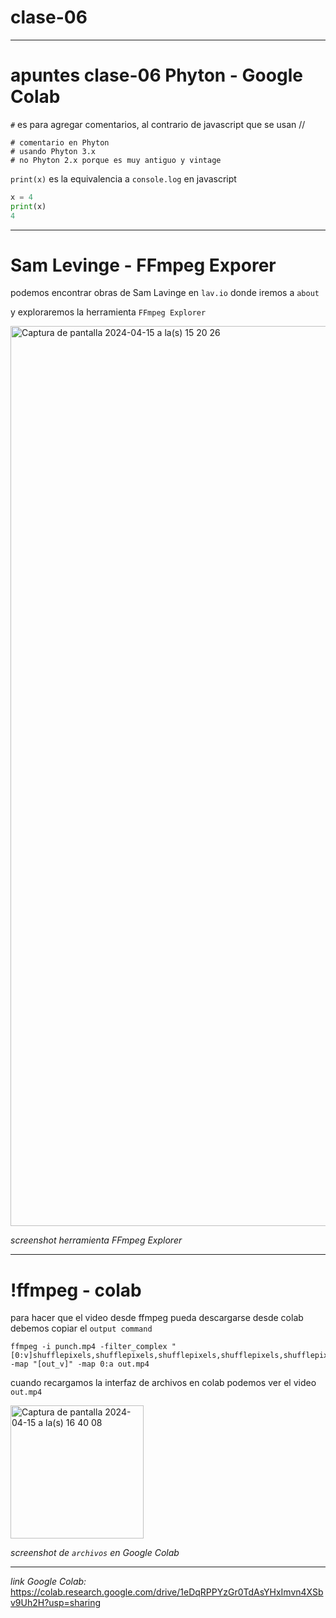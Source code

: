 # clase-06
---
# apuntes clase-06 Phyton - Google Colab

`#` es para agregar comentarios, al contrario de javascript que se usan //

```phyton
# comentario en Phyton
# usando Phyton 3.x
# no Phyton 2.x porque es muy antiguo y vintage
```

`print(x)` es la equivalencia a `console.log` en javascript

```python
x = 4
print(x)
4
```

---

# Sam Levinge - FFmpeg Exporer

podemos encontrar obras de Sam Lavinge en `lav.io` donde iremos a `about`

y exploraremos la herramienta `FFmpeg Explorer`

<img width="1440" alt="Captura de pantalla 2024-04-15 a la(s) 15 20 26" src="https://github.com/matbutom/dis9034-2024-1/assets/163034603/e9734817-1d95-4e1f-b1dd-0cb78fad3327">

*screenshot herramienta FFmpeg Explorer*

---

# !ffmpeg - colab


para hacer que el video desde ffmpeg pueda descargarse desde colab debemos copiar el `output command`

```phyton
ffmpeg -i punch.mp4 -filter_complex "[0:v]shufflepixels,shufflepixels,shufflepixels,shufflepixels,shufflepixels,shufflepixels[out_v]" -map "[out_v]" -map 0:a out.mp4
```

cuando recargamos la interfaz de archivos en colab podemos ver el video `out.mp4`

<img width="213" alt="Captura de pantalla 2024-04-15 a la(s) 16 40 08" src="https://github.com/matbutom/dis9034-2024-1/assets/163034603/ee4d33bf-a776-4b39-ace1-6d9edbb430ae">

*screenshot de `archivos` en Google Colab* 

---

*link Google Colab:* https://colab.research.google.com/drive/1eDqRPPYzGr0TdAsYHxImvn4XSbv9Uh2H?usp=sharing 








